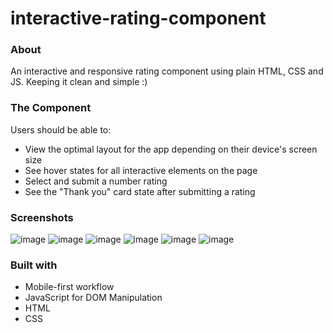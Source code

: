 # interactive-rating-component

### About

An interactive and responsive rating component using plain HTML, CSS and JS. Keeping it clean and simple :)

### The Component 

Users should be able to:

- View the optimal layout for the app depending on their device's screen size
- See hover states for all interactive elements on the page
- Select and submit a number rating
- See the "Thank you" card state after submitting a rating

### Screenshots

![image](https://user-images.githubusercontent.com/92840840/202862150-6ffd464e-bc3f-4abf-8c85-82aaad989cff.png)
![image](https://user-images.githubusercontent.com/92840840/202862172-e95e6050-b6ee-411d-807e-92ffa97648a5.png)
![image](https://user-images.githubusercontent.com/92840840/202862180-db851c97-03c7-4398-abca-47e114432605.png)
![image](https://user-images.githubusercontent.com/92840840/202864084-23b8da67-5f18-443a-921b-3e4c565b8c3e.png)
![image](https://user-images.githubusercontent.com/92840840/202864092-640709be-1f57-4c9d-883e-97ca6b5bd2b2.png)
![image](https://user-images.githubusercontent.com/92840840/202864073-29d30a03-229b-4af2-b0be-f0c58ac738a1.png)



### Built with

- Mobile-first workflow
- JavaScript for DOM Manipulation
- HTML
- CSS 
